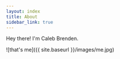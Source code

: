 ```yaml
---
layout: index
title: About
sidebar_link: true
---
```


Hey there! I'm Caleb Brenden.

![that's me]({{ site.baseurl }}/images/me.jpg)

